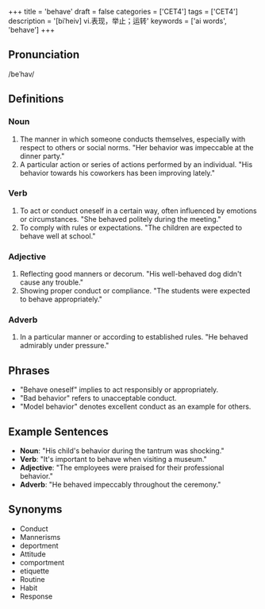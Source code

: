 +++
title = 'behave'
draft = false
categories = ['CET4']
tags = ['CET4']
description = '[biˈheiv] vi.表现，举止；运转'
keywords = ['ai words', 'behave']
+++

## Pronunciation
/beˈhav/

## Definitions
### Noun
1. The manner in which someone conducts themselves, especially with respect to others or social norms. "Her behavior was impeccable at the dinner party."
2. A particular action or series of actions performed by an individual. "His behavior towards his coworkers has been improving lately."

### Verb
1. To act or conduct oneself in a certain way, often influenced by emotions or circumstances. "She behaved politely during the meeting."
2. To comply with rules or expectations. "The children are expected to behave well at school."

### Adjective
1. Reflecting good manners or decorum. "His well-behaved dog didn't cause any trouble."
2. Showing proper conduct or compliance. "The students were expected to behave appropriately."

### Adverb
1. In a particular manner or according to established rules. "He behaved admirably under pressure."

## Phrases
- "Behave oneself" implies to act responsibly or appropriately.
- "Bad behavior" refers to unacceptable conduct.
- "Model behavior" denotes excellent conduct as an example for others.

## Example Sentences
- **Noun**: "His child's behavior during the tantrum was shocking."
- **Verb**: "It's important to behave when visiting a museum."
- **Adjective**: "The employees were praised for their professional behavior."
- **Adverb**: "He behaved impeccably throughout the ceremony."

## Synonyms
- Conduct
- Mannerisms
- deportment
- Attitude
- comportment
- etiquette
- Routine
- Habit
- Response
